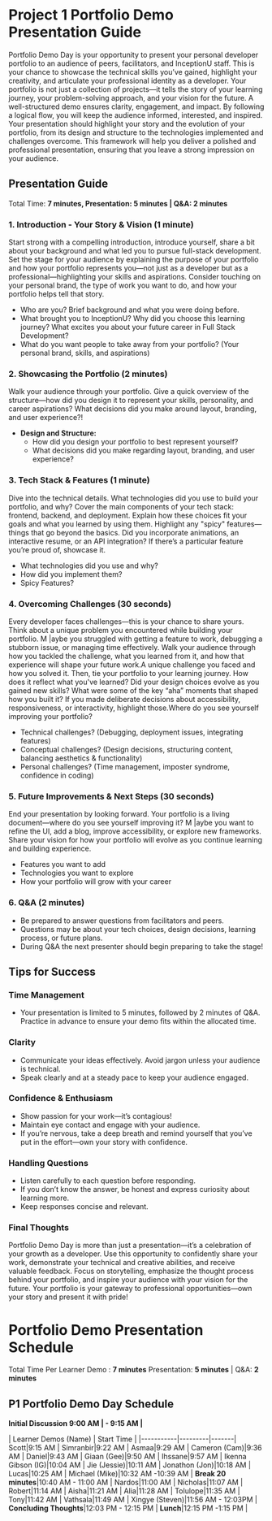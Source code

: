 # Project 1 Portfolio Demo Presentation Guide
Portfolio Demo Day is your opportunity to present your personal developer portfolio to an audience of peers, facilitators, and InceptionU staff. This is your chance to showcase the technical skills you’ve gained, highlight your creativity, and articulate your professional identity as a developer. Your portfolio is not just a collection of projects—it tells the story of your learning journey, your problem-solving approach, and your vision for the future.
A well-structured demo ensures clarity, engagement, and impact. By following a logical flow, you will keep the audience informed, interested, and inspired. Your presentation should highlight your story and the evolution of your portfolio, from its design and structure to the technologies implemented and challenges overcome. This framework will help you deliver a polished and professional presentation, ensuring that you leave a strong impression on your audience.
## Presentation Guide
Total Time: <b>7 minutes, Presentation: 5 minutes | Q&A: 2 minutes</b>
### 1. Introduction - Your Story & Vision (1 minute)
Start strong with a compelling introduction, introduce yourself, share a bit about your
background and what led you to pursue full-stack development. Set the stage for your audience by explaining the purpose of your portfolio and how your portfolio represents you—not just as a developer but as a professional—highlighting your skills and aspirations. Consider touching on your personal brand, the type of work you want to do, and how your portfolio helps tell that story.
- Who are you? Brief background and what you were doing before.
- What brought you to InceptionU? Why did you choose this learning journey? What excites you about your future career in Full Stack Development?
- What do you want people to take away from your portfolio? (Your personal brand,
skills, and aspirations)
### 2. Showcasing the Portfolio (2 minutes)
Walk your audience through your portfolio. Give a quick overview of the structure—how did you design it to represent your skills, personality, and career aspirations? What decisions did you make around layout, branding, and user experience?!
- <b>Design and Structure:</b>
    - How did you design your portfolio to best represent yourself?
    - What decisions did you make regarding layout, branding, and user experience?
### 3. Tech Stack & Features (1 minute)
Dive into the technical details. What technologies did you use to build your portfolio, and why?
Cover the main components of your tech stack: frontend, backend, and deployment. Explain how these choices fit your goals and what you learned by using them.
Highlight any "spicy" features—things that go beyond the basics. Did you incorporate
animations, an interactive resume, or an API integration? If there’s a particular feature you’re proud of, showcase it.
- What technologies did you use and why?
- How did you implement them?
- Spicy Features?
### 4. Overcoming Challenges (30 seconds)
Every developer faces challenges—this is your chance to share yours. Think about a unique problem you encountered while building your portfolio. M |aybe you struggled with getting a feature to work, debugging a stubborn issue, or managing time effectively. Walk your audience through how you tackled the challenge, what you learned from it, and how that experience will shape your future work.A unique challenge you faced and how you solved it.
Then, tie your portfolio to your learning journey. How does it reflect what you've learned? Did your design choices evolve as you gained new skills? What were some of the key “aha” moments that shaped how you built it? If you made deliberate decisions about accessibility, responsiveness, or interactivity, highlight those.Where do you see yourself improving your portfolio?
- Technical challenges? (Debugging, deployment issues, integrating features)
- Conceptual challenges? (Design decisions, structuring content, balancing aesthetics & functionality)
- Personal challenges? (Time management, imposter syndrome, confidence in
coding)
### 5. Future Improvements & Next Steps (30 seconds)
End your presentation by looking forward. Your portfolio is a living document—where do you see yourself improving it? M |aybe you want to refine the UI, add a blog, improve accessibility, or explore new frameworks. Share your vision for how your portfolio will evolve as you continue learning and building experience.
- Features you want to add
- Technologies you want to explore
- How your portfolio will grow with your career
### 6. Q&A (2 minutes)
- Be prepared to answer questions from facilitators and peers.
- Questions may be about your tech choices, design decisions, learning process, or future plans.
- During Q&A the next presenter should begin preparing to take the stage!
## Tips for Success
### Time Management
- Your presentation is limited to 5 minutes, followed by 2 minutes of Q&A. Practice in
advance to ensure your demo fits within the allocated time.
### Clarity
- Communicate your ideas effectively. Avoid jargon unless your audience is technical.
- Speak clearly and at a steady pace to keep your audience engaged.
### Confidence & Enthusiasm
- Show passion for your work—it’s contagious!
- Maintain eye contact and engage with your audience.
- If you’re nervous, take a deep breath and remind yourself that you’ve put in the effort—own your story with confidence.
### Handling Questions
- Listen carefully to each question before responding.
- If you don’t know the answer, be honest and express curiosity about learning more.
- Keep responses concise and relevant.
### Final Thoughts
Portfolio Demo Day is more than just a presentation—it’s a celebration of your growth as a developer. Use this opportunity to confidently share your work, demonstrate your technical and creative abilities, and receive valuable feedback. Focus on storytelling, emphasize the thought process behind your portfolio, and inspire your audience with your vision for the future.
Your portfolio is your gateway to professional opportunities—own your story and present it with pride!
# Portfolio Demo Presentation Schedule
Total Time Per Learner Demo : <b>7 minutes</b>
Presentation: <b>5 minutes</b> | Q&A: <b>2 minutes</b>
## P1 Portfolio Demo Day Schedule

<b>Initial Discussion 9:00 AM | - 9:15 AM |</b>

| Learner Demos (Name) | Start Time |
|-----------|---------|-------|
Scott|9:15 AM |
Simranbir|9:22 AM |
Asmaa|9:29 AM |
Cameron (Cam)|9:36 AM |
Daniel|9:43 AM |
Giaan (Gee)|9:50 AM |
Ihssane|9:57 AM |
Ikenna Gibson (IG)|10:04 AM |
Jie (Jessie)|10:11 AM |
Jonathon (Jon)|10:18 AM |
Lucas|10:25 AM |
Michael (Mike)|10:32 AM -10:39 AM |
<b>Break 20 minutes</b>|10:40 AM - 11:00 AM |
Nardos|11:00 AM |
Nicholas|11:07 AM |
Robert|11:14 AM |
Aisha|11:21 AM |
Alia|11:28 AM |
Tolulope|11:35 AM |
Tony|11:42 AM |
Vathsala|11:49 AM |
Xingye (Steven)|11:56 AM - 12:03PM |
<b>Concluding Thoughts</b>|12:03 PM - 12:15 PM |
<b>Lunch</b>|12:15 PM -1:15 PM |